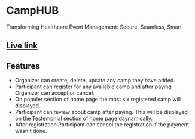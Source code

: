 # CampHUB

Transforming Healthcare Event Management: Secure, Seamless, Smart

## [Live link](https://camp-hubs.web.app/)

## Features

- Organizer can create, delete, update any camp they have added.
- Participant can register for any available camp and after paying Organizer can accept or cancel.
- On populer section of home page the most six registered camp will displayed.
- Participant can review about camp after paying. This will be displayed on the Testemonial section of home page daynamically.
- After registration Participant can cancel the registration if the payment wasn't done.
